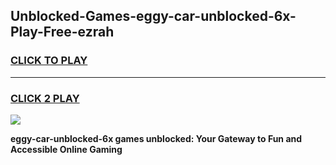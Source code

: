
## Unblocked-Games-eggy-car-unblocked-6x-Play-Free-ezrah
<h3>
<a href="https://premium76.site?title=eggy-car-unblocked-6x&ref=10A">CLICK TO PLAY</a></h3>
<hr>

<h3>
<a href="https://premium76.site?title=eggy-car-unblocked-6x&ref=10A">CLICK 2 PLAY</a>
  
</h3>

<a href="https://premium76.site?title=eggy-car-unblocked-6x&ref=10A"><img src="https://clearcache.store/games.png"></a>


**eggy-car-unblocked-6x games unblocked: Your Gateway to Fun and Accessible Online Gaming**
